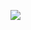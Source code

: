![](https://www.nta.go.jp/tmp/750b5776-0f85-45d8-b118-dcf616bcc0d6/images/a9c9f025c32c2c1bee3942f16b28323240aa855d222c950d79ab902c516a2c57.jpg)